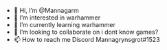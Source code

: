 - 👋 Hi, I’m @Mannagarm
- 👀 I’m interested in warhammer
- 🌱 I’m currently learning warhammer
- 💞️ I’m looking to collaborate on i dont know games?
- 📫 How to reach me Discord Mannagrynsgrot#1523
<!---
Mannagarm/Mannagarm is a ✨ special ✨ repository because its `README.md` (this file) appears on your GitHub profile.
You can click the Preview link to take a look at your changes.
--->
